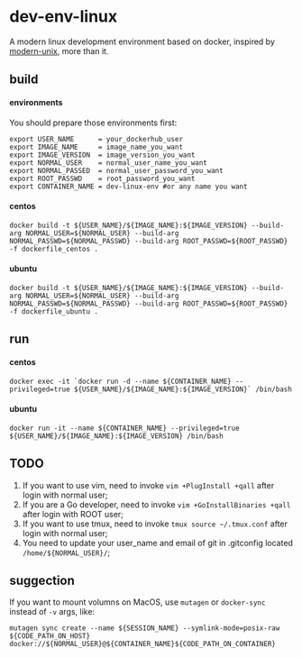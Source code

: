 # dev-env-linux
A modern linux development environment based on docker, inspired by [modern-unix](https://github.com/ibraheemdev/modern-unix), more than it.

## build

#### environments
You should prepare those environments first:
```shell
export USER_NAME      = your_dockerhub_user
export IMAGE_NAME     = image_name_you_want
export IMAGE_VERSION  = image_version_you_want
export NORMAL_USER    = normal_user_name_you_want
export NORMAL_PASSED  = normal_user_password_you_want
export ROOT_PASSWD    = root_password_you_want
export CONTAINER_NAME = dev-linux-env #or any name you want
```

#### centos
```shell
docker build -t ${USER_NAME}/${IMAGE_NAME}:${IMAGE_VERSION} --build-arg NORMAL_USER=${NORMAL_USER} --build-arg NORMAL_PASSWD=${NORMAL_PASSWD} --build-arg ROOT_PASSWD=${ROOT_PASSWD} -f dockerfile_centos .
```

#### ubuntu
```shell
docker build -t ${USER_NAME}/${IMAGE_NAME}:${IMAGE_VERSION} --build-arg NORMAL_USER=${NORMAL_USER} --build-arg NORMAL_PASSWD=${NORMAL_PASSWD} --build-arg ROOT_PASSWD=${ROOT_PASSWD} -f dockerfile_ubuntu .
```

## run
#### centos
```shell
docker exec -it `docker run -d --name ${CONTAINER_NAME} --privileged=true ${USER_NAME}/${IMAGE_NAME}:${IMAGE_VERSION}` /bin/bash
```

#### ubuntu
```shell
docker run -it --name ${CONTAINER_NAME} --privileged=true ${USER_NAME}/${IMAGE_NAME}:${IMAGE_VERSION} /bin/bash
```

## TODO
1. If you want to use vim, need to invoke `vim +PlugInstall +qall` after login with normal user;
2. If you are a Go developer, need to invoke `vim +GoInstallBinaries +qall` after login with ROOT user;
3. If you want to use tmux, need to invoke `tmux source ~/.tmux.conf` after login with normal user;
4. You need to update your user_name and email of git in .gitconfig located `/home/${NORMAL_USER}/`;

## suggection
If you want to mount volumns on MacOS, use `mutagen` or `docker-sync` instead of `-v` args, like:
```shell
mutagen sync create --name ${SESSION_NAME} --symlink-mode=posix-raw ${CODE_PATH_ON_HOST} docker://${NORMAL_USER}@${CONTAINER_NAME}${CODE_PATH_ON_CONTAINER}
```
